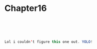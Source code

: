 # Chapter16

```Java
```

```Java
```

```Java
```

```Java
```

```Java
```

```Java
Lol i couldn't figure this one out. YOLO!
```
